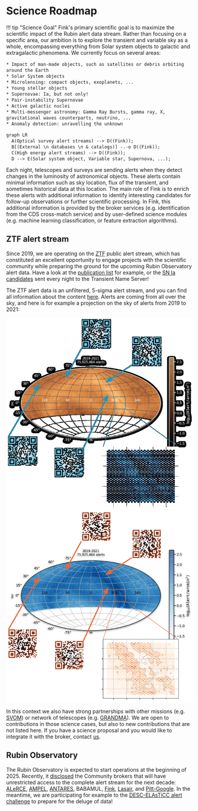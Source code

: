 # Science Roadmap

!!! tip "Science Goal"
	Fink's primary scientific goal is to maximize the scientific impact of the Rubin alert data stream. Rather than focusing on a specific area, our ambition is to explore the transient and variable sky as a whole, encompassing everything from Solar system objects to galactic and extragalactic phenomena. We currently focus on several areas:

	* Impact of man-made objects, such as satellites or debris orbiting around the Earth
	* Solar System objects
	* Microlensing: compact objects, exoplanets, ...
	* Young stellar objects
	* Supernovae: Ia, but not only!
	* Pair-instability Supernovae
	* Active galactic nuclei
	* Multi-messenger astronomy: Gamma Ray Bursts, gamma ray, X, gravitational waves counterparts, neutrino, ...
	* Anomaly detection: unravelling the unknown


``` mermaid
graph LR
  A(Optical survey alert streams) --> D((Fink));
  B[(External \n databases \n & catalogs)] -.-o D((Fink));
  C(High energy alert streams) --> D((Fink));
  D --> E(Solar system object, Variable star, Supernova, ...);
```

<!-- ![Screenshot](../img/fink-cartoon.png#only-light)
![Screenshot](../img/fink-cartoon-alt.png#only-dark) -->

Each night, telescopes and surveys are sending alerts when they detect changes in the luminosity of astronomical objects. These alerts contain minimal information such as sky location, flux of the transient, and sometimes historical data at this location. The main role of Fink is to enrich these alerts with additional information to identify interesting candidates for follow-up observations or further scientific processing. In Fink, this additional information is provided by the broker services (e.g. identification from the CDS cross-match service) and by user-defined science modules (e.g. machine learning classification, or feature extraction algorithms).

## ZTF alert stream

Since 2019, we are operating on the [ZTF](https://www.ztf.caltech.edu/) public alert stream, which has constituted an excellent opportunity to engage projects with the scientific community while preparing the ground for the upcoming Rubin Observatory alert data. Have a look at the [publication list](https://fink-broker.org/papers/) for example, or the [SN Ia candidates](https://www.wis-tns.org/search?&discovered_period_value=1&discovered_period_units=years&unclassified_at=0&classified_sne=0&include_frb=0&name=&name_like=0&isTNS_AT=all&public=all&ra=&decl=&radius=&coords_unit=arcsec&reporting_groupid%5B%5D=null&groupid%5B%5D=null&classifier_groupid%5B%5D=null&objtype%5B%5D=null&at_type%5B%5D=null&date_start%5Bdate%5D=&date_end%5Bdate%5D=&discovery_mag_min=&discovery_mag_max=&internal_name=&discoverer=Fink&classifier=&spectra_count=&redshift_min=&redshift_max=&hostname=&ext_catid=&ra_range_min=&ra_range_max=&decl_range_min=&decl_range_max=&discovery_instrument%5B%5D=null&classification_instrument%5B%5D=null&associated_groups%5B%5D=null&official_discovery=0&official_classification=0&at_rep_remarks=&class_rep_remarks=&frb_repeat=all&frb_repeater_of_objid=&frb_measured_redshift=0&frb_dm_range_min=&frb_dm_range_max=&frb_rm_range_min=&frb_rm_range_max=&frb_snr_range_min=&frb_snr_range_max=&frb_flux_range_min=&frb_flux_range_max=&num_page=50&display%5Bredshift%5D=1&display%5Bhostname%5D=1&display%5Bhost_redshift%5D=1&display%5Bsource_group_name%5D=1&display%5Bclassifying_source_group_name%5D=1&display%5Bdiscovering_instrument_name%5D=0&display%5Bclassifing_instrument_name%5D=0&display%5Bprograms_name%5D=0&display%5Binternal_name%5D=1&display%5BisTNS_AT%5D=0&display%5Bpublic%5D=1&display%5Bend_pop_period%5D=0&display%5Bspectra_count%5D=1&display%5Bdiscoverymag%5D=1&display%5Bdiscmagfilter%5D=1&display%5Bdiscoverydate%5D=1&display%5Bdiscoverer%5D=1&display%5Bremarks%5D=0&display%5Bsources%5D=0&display%5Bbibcode%5D=0&display%5Bext_catalogs%5D=0) sent every night to the Transient Name Server!

The ZTF alert data is an unfiltered, 5-sigma alert stream, and you can find all information about the content [here](https://zwickytransientfacility.github.io/ztf-avro-alert/). Alerts are coming from all over the sky, and here is for example a projection on the sky of alerts from 2019 to 2021:

![Screenshot](../img/skymap-alt.png#only-dark)
![Screenshot](../img/skymap.png#only-light)

In this context we also have strong partnerships with other missions (e.g. [SVOM](https://www.svom.eu/en/home/)) or network of telescopes (e.g. [GRANDMA](https://grandma.ijclab.in2p3.fr/)). We are open to contributions in those science cases, but also to new contributions that are not listed here. If you have a science proposal and you would like to integrate it with the broker, contact [us](mailto:contact@fink-broker.org).


## Rubin Observatory

The Rubin Observatory is expected to start operations at the beginning of 2025. Recently, it [disclosed](https://www.lsst.org/scientists/alert-brokers) the Community brokers that will have unrestricted access to the complete alert stream for the next decade: [ALeRCE](https://alerce.science/), [AMPEL](https://github.com/AmpelProject), [ANTARES](https://antares.noirlab.edu/), BABAMUL, [Fink](https://fink-broker.org), [Lasair](https://lasair.roe.ac.uk/), and [Pitt-Google](https://github.com/mwvgroup/Pitt-Google-Broker). In the meantime, we are participating for example to the [DESC-ELAsTiCC alert challenge](https://portal.nersc.gov/cfs/lsst/DESC_TD_PUBLIC/ELASTICC/) to prepare for the deluge of data!
